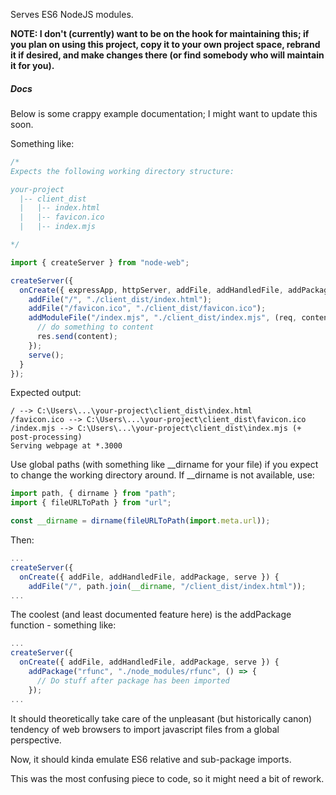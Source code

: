 Serves ES6 NodeJS modules.

**NOTE: I don't (currently) want to be on the hook for maintaining this; if you plan on using this project, copy it to your own project space, rebrand it if desired, and make changes there (or find somebody who will maintain it for you).**

##### Docs

Below is some crappy example documentation; I might want to update this soon.

Something like:

```javascript
/* 
Expects the following working directory structure:

your-project
  |-- client_dist
  |   |-- index.html
  |   |-- favicon.ico
  |   |-- index.mjs

*/

import { createServer } from "node-web";

createServer({
  onCreate({ expressApp, httpServer, addFile, addHandledFile, addPackage, addModuleFile, serve }) {
    addFile("/", "./client_dist/index.html");
    addFile("/favicon.ico", "./client_dist/favicon.ico");
    addModuleFile("/index.mjs", "./client_dist/index.mjs", (req, content, res) => {
      // do something to content
      res.send(content);
    });
    serve();
  }
});
```

Expected output:
```
/ --> C:\Users\...\your-project\client_dist\index.html
/favicon.ico --> C:\Users\...\your-project\client_dist\favicon.ico
/index.mjs --> C:\Users\...\your-project\client_dist\index.mjs (+ post-processing)
Serving webpage at *.3000
```


Use global paths (with something like __dirname for your file) if you expect to change the working directory around.
If __dirname is not available, use:

```javascript
import path, { dirname } from "path";
import { fileURLToPath } from "url";

const __dirname = dirname(fileURLToPath(import.meta.url));
```

Then:

```javascript
...
createServer({
  onCreate({ addFile, addHandledFile, addPackage, serve }) {
    addFile("/", path.join(__dirname, "/client_dist/index.html"));
...
```

The coolest (and least documented feature here) is the addPackage function - something like:

```javascript
...
createServer({
  onCreate({ addFile, addHandledFile, addPackage, serve }) {
    addPackage("rfunc", "./node_modules/rfunc", () => {
      // Do stuff after package has been imported
    });
...
```

It should theoretically take care of the unpleasant (but historically canon) tendency of web browsers to import javascript files from a global perspective.

Now, it should kinda emulate ES6 relative and sub-package imports.

This was the most confusing piece to code, so it might need a bit of rework.
